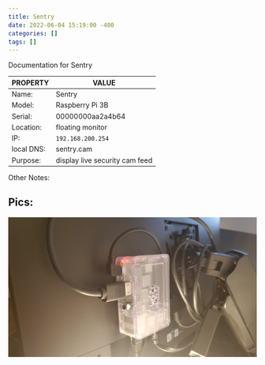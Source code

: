 ```yaml
---
title: Sentry
date: 2022-06-04 15:19:00 -400
categories: []
tags: []
---
```


Documentation for Sentry

| PROPERTY   | VALUE                          |
| ---------- | ------------------------------ |
| Name:      | Sentry                         |
| Model:     | Raspberry Pi 3B                |
| Serial:    | 00000000aa2a4b64               |
| Location:  | floating monitor               |
| IP:        | `192.168.200.254`              |
| local DNS: | sentry.cam                     |
| Purpose:   | display live security cam feed |

Other Notes:

## Pics:

![Sentry](/assets/sentry.jpg)
